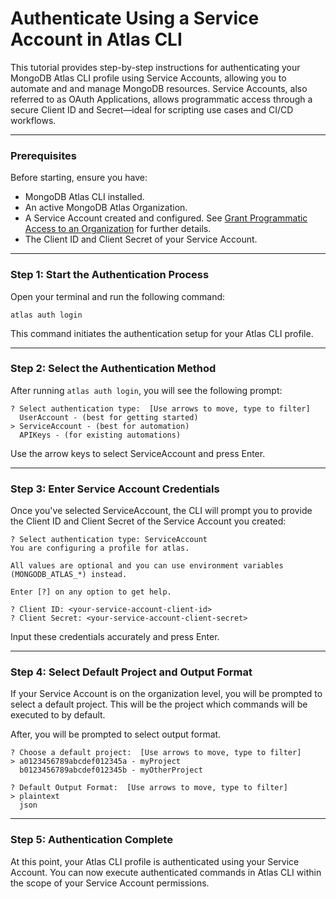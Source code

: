 # Authenticate Using a Service Account in Atlas CLI

This tutorial provides step-by-step instructions for authenticating your MongoDB Atlas CLI profile using Service Accounts, allowing you to automate and and manage MongoDB resources. Service Accounts, also referred to as OAuth Applications, allows programmatic access through a secure Client ID and Secret—ideal for scripting use cases and CI/CD workflows.

---

### Prerequisites
Before starting, ensure you have:

* MongoDB Atlas CLI installed.
* An active MongoDB Atlas Organization.
* A Service Account created and configured. See [Grant Programmatic Access to an Organization](https://www.mongodb.com/docs/atlas/configure-api-access/#grant-programmatic-access-to-an-organization) for further details.
* The Client ID and Client Secret of your Service Account.

---

### Step 1: Start the Authentication Process
Open your terminal and run the following command:

```
atlas auth login
```

This command initiates the authentication setup for your Atlas CLI profile.

---
### Step 2: Select the Authentication Method
After running `atlas auth login`, you will see the following prompt:

```
? Select authentication type:  [Use arrows to move, type to filter]  
  UserAccount - (best for getting started)  
> ServiceAccount - (best for automation)  
  APIKeys - (for existing automations)  
```

Use the arrow keys to select ServiceAccount and press Enter.

---
### Step 3: Enter Service Account Credentials
Once you've selected ServiceAccount, the CLI will prompt you to provide the Client ID and Client Secret of the Service Account you created:

```
? Select authentication type: ServiceAccount
You are configuring a profile for atlas.

All values are optional and you can use environment variables (MONGODB_ATLAS_*) instead.

Enter [?] on any option to get help.

? Client ID: <your-service-account-client-id>  
? Client Secret: <your-service-account-client-secret>  
```

Input these credentials accurately and press Enter.

---
### Step 4: Select Default Project and Output Format
If your Service Account is on the organization level, you will be prompted to select a default project. This will be the project which commands will be executed to by default.

After, you will be prompted to select output format.

```
? Choose a default project:  [Use arrows to move, type to filter]
> a0123456789abcdef012345a - myProject
  b0123456789abcdef012345b - myOtherProject

? Default Output Format:  [Use arrows to move, type to filter]
> plaintext
  json
```

---
### Step 5: Authentication Complete
At this point, your Atlas CLI profile is authenticated using your Service Account. You can now execute authenticated commands in Atlas CLI within the scope of your Service Account permissions.
